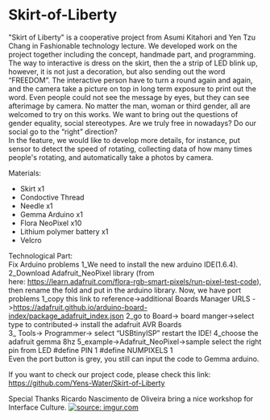 # Skirt-of-Liberty
"Skirt of Liberty" is a cooperative project from Asumi Kitahori and Yen Tzu Chang in Fashionable technology lecture. 
We developed work on the project together including the concept, handmade part, and programming. The way to interactive 
is dress on the skirt, then the a strip of LED blink up, however, it is not just a decoration, but also sending out 
the word “FREEDOM”. The interactive person have to turn a round again and again, and the camera take a picture on top 
in long term exposure to print out the word. Even people could not see the message by eyes, but they can see afterimage 
by camera. No matter the man, woman or third gender, all are welcomed to try on this works. We want to bring out the 
questions of gender equality, social stereotypes. Are we truly free in nowadays? Do our social go to the “right” 
direction?  
In the feature, we would like to develop more details, for instance, put sensor to detect the speed of rotating, 
collecting data of how many times people's rotating, and automatically take a photos by camera.   

Materials:  
- Skirt x1 
- Condoctive Thread 
-  Needle x1 
- Gemma Arduino x1 
- Flora NeoPixel x10 
- Lithium polymer battery x1 
- Velcro   

Technological Part:  
Fix Arduino problems 
1_We need to install the new arduino IDE(1.6.4). 
2_Download Adafruit_NeoPixel library (from here: https://learn.adafruit.com/flora-rgb-smart-pixels/run-pixel-test-code), 
then rename the fold and put in the arduino library. Now, we have port problems 
1_copy this link to reference->additional Boards Manager URLS
->https://adafruit.github.io/arduino-board-index/package_adafruit_index.json 
2_go to Board-> board manger->select type to contributed-> install the adafruit AVR Boards  
3_ Tools-> Programmer-> select “USBtinyISP” restart the IDE! 
4_choose the adafruit gemma 8hz 
5_example->Adafruit_NeoPixel->sample select the right pin from LED 
#define PIN            1 
#define NUMPIXELS      1  
Even the port button is grey, you still can input the code to Gemma arduino.

If you want to check our project code, please check this link:
https://github.com/Yens-Water/Skirt-of-Liberty

Special Thanks Ricardo Nascimento de Oliveira bring a nice workshop for Interface Culture.
<a href="http://imgur.com/3YOoTRg"><img src="http://i.imgur.com/3YOoTRg.jpg" title="source: imgur.com" /></a>
